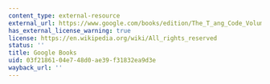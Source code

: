 ```yaml
---
content_type: external-resource
external_url: https://www.google.com/books/edition/The_T_ang_Code_Volume_I/fjmNDwAAQBAJ?hl=en&gbpv=1
has_external_license_warning: true
license: https://en.wikipedia.org/wiki/All_rights_reserved
status: ''
title: Google Books
uid: 03f21861-04e7-48d0-ae39-f31832ea9d3e
wayback_url: ''
---
```

